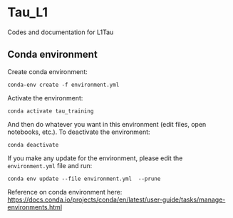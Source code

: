 # Tau_L1
Codes and documentation for L1Tau

## Conda environment

Create conda environment:

```
conda-env create -f environment.yml
```

Activate the environment:

```
conda activate tau_training
```

And then do whatever you want in this environment (edit files, open notebooks, etc.). To deactivate the environment:

```
conda deactivate
```

If you make any update for the environment, please edit the `environment.yml` file and run:

```
conda env update --file environment.yml  --prune
```

Reference on conda environment here: https://docs.conda.io/projects/conda/en/latest/user-guide/tasks/manage-environments.html
